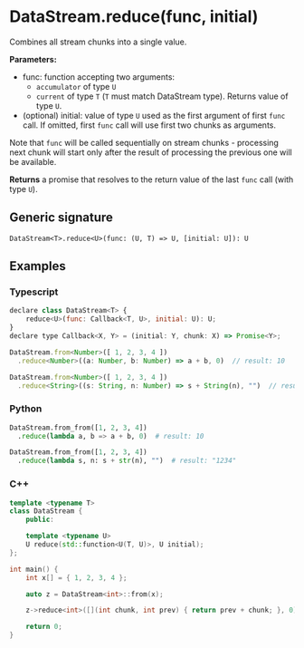 # DataStream.reduce(func, initial)

Combines all stream chunks into a single value.

**Parameters:**
- func: function accepting two arguments:
  - `accumulator` of type `U`
  - `current` of type `T` (`T` must match DataStream type). Returns value of
     type `U`.
- (optional) initial: value of type `U` used as the first argument of first
  `func` call.  If omitted, first `func` call will use first two chunks as
  arguments.

Note that `func` will be called sequentially on stream chunks - processing next chunk
will start only after the result of processing the previous one will be available.

**Returns** a promise that resolves to the return value of the last `func` call
(with type `U`).

## Generic signature

```
DataStream<T>.reduce<U>(func: (U, T) => U, [initial: U]): U
```

## Examples

### Typescript

```js
declare class DataStream<T> {
    reduce<U>(func: Callback<T, U>, initial: U): U;
}
declare type Callback<X, Y> = (initial: Y, chunk: X) => Promise<Y>;
```

```js
DataStream.from<Number>([ 1, 2, 3, 4 ])
  .reduce<Number>((a: Number, b: Number) => a + b, 0)  // result: 10
```

```js
DataStream.from<Number>([ 1, 2, 3, 4 ])
  .reduce<String>((s: String, n: Number) => s + String(n), "")  // result: "1234"
```

### Python

```python
DataStream.from_from([1, 2, 3, 4])
  .reduce(lambda a, b => a + b, 0)  # result: 10
```

```python
DataStream.from_from([1, 2, 3, 4])
  .reduce(lambda s, n: s + str(n), "")  # result: "1234"
```

### C++

```c++
template <typename T>
class DataStream {
    public:

    template <typename U>
    U reduce(std::function<U(T, U)>, U initial);
};

int main() {
    int x[] = { 1, 2, 3, 4 };

    auto z = DataStream<int>::from(x);

    z->reduce<int>([](int chunk, int prev) { return prev + chunk; }, 0); // result: 10

    return 0;
}
```
